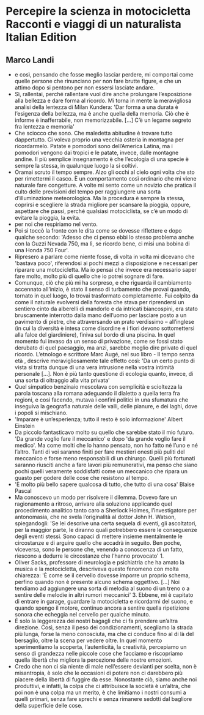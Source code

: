 # Percepire la scienza in motocicletta Racconti e viaggi di un naturalista Italian Edition
## Marco Landi
- e così, pensando che fosse meglio lasciar perdere, mi comportai come quelle persone che rinunciano per non fare brutte figure, e che un attimo dopo si pentono per non essersi lasciate andare.
- Sì, rallentai, perché rallentare vuol dire anche prolungare l’esposizione alla bellezza e dare forma al ricordo. Mi torna in mente la meravigliosa analisi della lentezza di Milan Kundera: 'Dar forma a una durata è l’esigenza della bellezza, ma è anche quella della memoria. Ciò che è informe è inafferrabile, non memorizzabile. […] C’è un legame segreto fra lentezza e memoria'
- Che sciocco che sono. Che maledetta abitudine è trovare tutto dappertutto. Ci voleva proprio una vecchia osteria in montagna per ricordarmelo. Patate e pomodori sono dell’America Latina, ma i pomodori vengono dai tropici e le patate, invece, dalle montagne andine. Il più semplice insegnamento è che l’ecologia di una specie è sempre la stessa, in qualunque luogo la si coltivi.
- Oramai scruto il tempo sempre. Alzo gli occhi al cielo ogni volta che sto per rimettermi il casco. È un comportamento così ordinario che mi viene naturale fare congetture. A volte mi sento come un novizio che pratica il culto delle previsioni del tempo per raggiungere una sorta d’illuminazione meteorologica. Ma la procedura è sempre la stessa, coprirsi e scegliere la strada migliore per scansare la pioggia, oppure, aspettare che passi, perché qualsiasi motociclista, se c’è un modo di evitare la pioggia, la evita.
- per noi che respiriamo nel vento.
- Poi si toccò la fronte con le dita come se dovesse riflettere e dopo qualche secondo: 'Adesso che ci penso ebbi lo stesso problema anche con la Guzzi Nevada 750, ma lì, se ricordo bene, ci misi una bobina di una Honda 750 Four'.
- Ripresero a parlare come niente fosse, di volta in volta mi dicevano che 'bastava poco', riferendosi ai pochi mezzi a disposizione e necessari per riparare una motocicletta. Ma io pensai che invece era necessario saper fare molto, molto più di quello che io potrei sognare di fare.
- Comunque, ciò che più mi ha sorpreso, e che riguarda il cambiamento accennato all’inizio, è stato il senso di turbamento che provai quando, tornato in quel luogo, lo trovai trasformato completamente. Fui colpito da come il naturale evolversi della foresta che stava per riprendersi un sentiero cinto da alberelli di mandorlo e da intricati biancospini, era stato bruscamente interrotto dalla mano dell’uomo per lasciare posto a un pavimento di pietre, che attraversando un prato verdissimo – all’inglese (in cui la diversità è intesa come disordine e i fiori devono sottomettersi alla falce del giardiniere), finiva sul bordo di una piscina. In quel momento fui invaso da un senso di privazione, come se fossi stato derubato di quel paesaggio, ma anzi, sarebbe meglio dire privato di quel ricordo. L’etnologo e scrittore Marc Augé, nel suo libro - Il tempo senza età , descrive meravigliosamente tale effetto così: 'Da un certo punto di vista si tratta dunque di una vera intrusione nella vostra intimità personale […]. Non è più tanto questione di ecologia quanto, invece, di una sorta di oltraggio alla vita privata'
- Quel simpatico benzinaio mescolava con semplicità e scioltezza la parola toscana alla romana adeguando il dialetto a quella terra fra regioni, e così facendo, mutava i confini politici in una sfumatura che inseguiva la geografia naturale delle valli, delle pianure, e dei laghi, dove i popoli si mischiano.
- 'Imparare è un’esperienza; tutto il resto è solo informazione' Albert Einstein
- Da piccolo fantasticavo molto su quello che sarebbe stato il mio futuro. 'Da grande voglio fare il meccanico' e dopo 'da grande voglio fare il medico'. Ma come molti che lo hanno pensato, non ho fatto né l’uno e né l’altro. Tanti di voi saranno finiti per fare mestieri onesti più puliti del meccanico e forse meno responsabili di un chirurgo. Quelli più fortunati saranno riusciti anche a fare lavori più remunerativi, ma penso che siano pochi quelli veramente soddisfatti come un meccanico che ripara un guasto per godere delle cose che resistono al tempo.
- 'È molto più bello sapere qualcosa di tutto, che tutto di una cosa' Blaise Pascal
- Ma conoscevo un modo per risolvere il dilemma. Dovevo fare un ragionamento a ritroso, arrivare alla soluzione applicando quel procedimento analitico tanto caro a Sherlock Holmes, l’investigatore per antonomasia, che ne svela l’originalità al dottor John H. Watson, spiegandogli: 'Se lei descrive una certa sequela di eventi, gli ascoltatori, per la maggior parte, le diranno quali potrebbero essere le conseguenze degli eventi stessi. Sono capaci di mettere insieme mentalmente le circostanze e di arguire quello che accadrà in seguito. Ben poche, viceversa, sono le persone che, venendo a conoscenza di un fatto, riescono a dedurre le circostanze che l’hanno provocato' 1.
- Oliver Sacks, professore di neurologia e psichiatria che ha amato la musica e la motocicletta, descriveva questo fenomeno con molta chiarezza: 'È come se il cervello dovesse imporre un proprio schema, perfino quando non è presente alcuno schema oggettivo. […] Noi tendiamo ad aggiungere una sorta di melodia al suono di un treno o a sentire delle melodie in altri rumori meccanici' 3. Ebbene, mi è capitato di entrare in garage, guardare la motocicletta e ricordarmi del suono, e quando spengo il motore, continuo ancora a sentire quella ripetizione sonora che echeggia nel cervello per qualche minuto.
- È solo la leggerezza dei nostri bagagli che ci fa prendere un’altra direzione. Così, senza il peso dei condizionamenti, scegliamo la strada più lunga, forse la meno conosciuta, ma che ci conduce fino al di là del bersaglio, oltre la scena per vedere oltre. In quel momento sperimentiamo la scoperta, l’autenticità, la creatività, percepiamo un senso di grandezza nelle piccole cose che facciamo e riscopriamo quella libertà che migliora la percezione delle nostre emozioni.
- Credo che non ci sia niente di male nell’essere devianti per scelta, non è misantropia, è solo che le occasioni di potere non ci darebbero più piacere della libertà di fuggire da esse. Nonostante ciò, siamo anche noi produttivi, e infatti, la colpa che ci attribuisce la società è un’altra, che poi non è una colpa ma un merito, è che limitiamo i nostri consumi a quelli primari, senza fare sprechi e senza rimanere sedotti dal bagliore della superficie delle cose.
